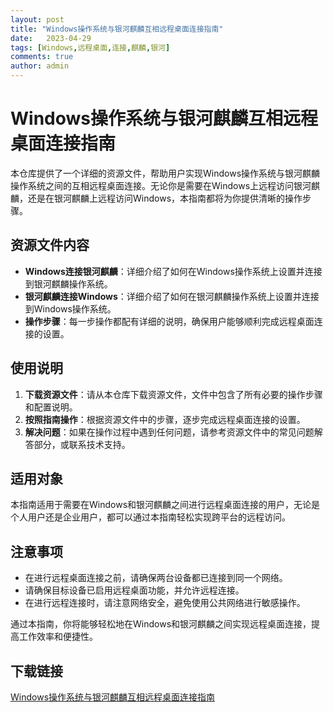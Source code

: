 ```yaml
---
layout: post
title: "Windows操作系统与银河麒麟互相远程桌面连接指南"
date:   2023-04-29
tags: [Windows,远程桌面,连接,麒麟,银河]
comments: true
author: admin
---
```

# Windows操作系统与银河麒麟互相远程桌面连接指南

本仓库提供了一个详细的资源文件，帮助用户实现Windows操作系统与银河麒麟操作系统之间的互相远程桌面连接。无论你是需要在Windows上远程访问银河麒麟，还是在银河麒麟上远程访问Windows，本指南都将为你提供清晰的操作步骤。

## 资源文件内容

- **Windows连接银河麒麟**：详细介绍了如何在Windows操作系统上设置并连接到银河麒麟操作系统。
- **银河麒麟连接Windows**：详细介绍了如何在银河麒麟操作系统上设置并连接到Windows操作系统。
- **操作步骤**：每一步操作都配有详细的说明，确保用户能够顺利完成远程桌面连接的设置。

## 使用说明

1. **下载资源文件**：请从本仓库下载资源文件，文件中包含了所有必要的操作步骤和配置说明。
2. **按照指南操作**：根据资源文件中的步骤，逐步完成远程桌面连接的设置。
3. **解决问题**：如果在操作过程中遇到任何问题，请参考资源文件中的常见问题解答部分，或联系技术支持。

## 适用对象

本指南适用于需要在Windows和银河麒麟之间进行远程桌面连接的用户，无论是个人用户还是企业用户，都可以通过本指南轻松实现跨平台的远程访问。

## 注意事项

- 在进行远程桌面连接之前，请确保两台设备都已连接到同一个网络。
- 请确保目标设备已启用远程桌面功能，并允许远程连接。
- 在进行远程连接时，请注意网络安全，避免使用公共网络进行敏感操作。

通过本指南，你将能够轻松地在Windows和银河麒麟之间实现远程桌面连接，提高工作效率和便捷性。

## 下载链接

[Windows操作系统与银河麒麟互相远程桌面连接指南](https://pan.quark.cn/s/aaabd49afc3d)